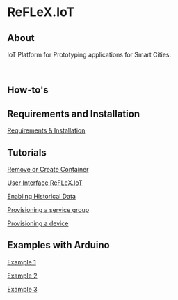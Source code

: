 # ReFLeX.IoT

## About
IoT Platform for Prototyping applications for Smart Cities.

<br>

## How-to's

## Requirements and Installation
    
   <a href="files/requirements.md">Requirements & Installation</a>
     

## Tutorials

   <a href="files/remove_create.md">Remove or Create Container</a>
   
   <a href="files/accessing.md">User Interface ReFLeX.IoT</a>
   
   <a href="files/data_historical_storage.md">Enabling Historical Data</a>
   
   <a href="files/create_service.md"> Provisioning a service group</a>
   
   <a href="files/create_device.md">Provisioning a device</a>


## Examples with Arduino
   <a href="files/arduino1.md">Example 1</a>
   
   <a href="files/arduino2.md">Example 2</a>
   
   <a href="files/arduino3.md">Example 3</a>
   